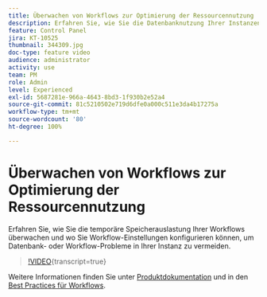 ```yaml
---
title: Überwachen von Workflows zur Optimierung der Ressourcennutzung
description: Erfahren Sie, wie Sie die Datenbanknutzung Ihrer Instanzen überwachen.
feature: Control Panel
jira: KT-10525
thumbnail: 344309.jpg
doc-type: feature video
audience: administrator
activity: use
team: PM
role: Admin
level: Experienced
exl-id: 5687281e-966a-4643-8bd3-1f930b2e52a4
source-git-commit: 81c5210502e719d6dfe0a000c511e3da4b17275a
workflow-type: tm+mt
source-wordcount: '80'
ht-degree: 100%

---
```


# Überwachen von Workflows zur Optimierung der Ressourcennutzung

Erfahren Sie, wie Sie die temporäre Speicherauslastung Ihrer Workflows überwachen und wo Sie Workflow-Einstellungen konfigurieren können, um Datenbank- oder Workflow-Probleme in Ihrer Instanz zu vermeiden.

>[!VIDEO](https://video.tv.adobe.com/v/344309/?learn=on){transcript=true}

Weitere Informationen finden Sie unter [Produktdokumentation](https://experienceleague.adobe.com/docs/control-panel/using/performance-monitoring/database-monitoring/workflow-monitoring.html?lang=de) und in den [Best Practices für Workflows](https://experienceleague.adobe.com/docs/campaign-classic/using/automating-with-workflows/introduction/workflow-best-practices.html?lang=de).
